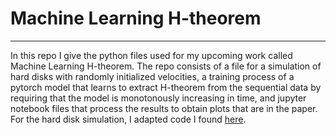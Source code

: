# Machine Learning H-theorem
---
In this repo I give the python files used for my upcoming work called Machine Learning H-theorem. The repo consists of a file for a simulation of hard disks with randomly initialized velocities, a training process of a pytorch model that learns to extract H-theorem from the sequential data by requiring that the model is monotonously increasing in time, and jupyter notebook files that process the results to obtain plots that are in the paper. For the hard disk simulation, I adapted code I found [here](https://scipython.com/blog/the-maxwellboltzmann-distribution-in-two-dimensions/). 
